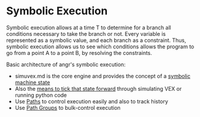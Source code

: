 Symbolic Execution
==================

Symbolic execution allows at a time T to determine for a branch all conditions
necessary to take the branch or not. Every variable is represented as a symbolic
value, and each branch as a constraint. Thus, symbolic execution allows us to
see which conditions allows the program to go from a point A to a point B, by
resolving the constraints.

Basic architecture of angr's symbolic execution:

- simuvex.md is the core engine and provides the concept of a [symbolic machine state](states.md)
- Also the [means to tick that state forward](simuvex.md) through simulating VEX or running python code
- Use [Paths](paths.md) to control execution easily and also to track history
- Use [Path Groups](pathgroups.md) to bulk-control execution
